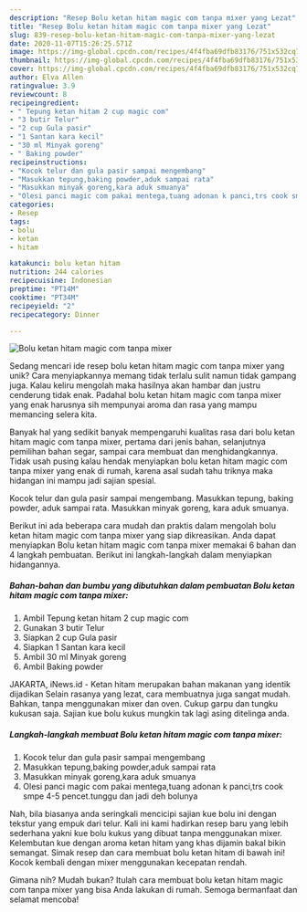 ```yaml
---
description: "Resep Bolu ketan hitam magic com tanpa mixer yang Lezat"
title: "Resep Bolu ketan hitam magic com tanpa mixer yang Lezat"
slug: 839-resep-bolu-ketan-hitam-magic-com-tanpa-mixer-yang-lezat
date: 2020-11-07T15:26:25.571Z
image: https://img-global.cpcdn.com/recipes/4f4fba69dfb83176/751x532cq70/bolu-ketan-hitam-magic-com-tanpa-mixer-foto-resep-utama.jpg
thumbnail: https://img-global.cpcdn.com/recipes/4f4fba69dfb83176/751x532cq70/bolu-ketan-hitam-magic-com-tanpa-mixer-foto-resep-utama.jpg
cover: https://img-global.cpcdn.com/recipes/4f4fba69dfb83176/751x532cq70/bolu-ketan-hitam-magic-com-tanpa-mixer-foto-resep-utama.jpg
author: Elva Allen
ratingvalue: 3.9
reviewcount: 8
recipeingredient:
- " Tepung ketan hitam 2 cup magic com"
- "3 butir Telur"
- "2 cup Gula pasir"
- "1 Santan kara kecil"
- "30 ml Minyak goreng"
- " Baking powder"
recipeinstructions:
- "Kocok telur dan gula pasir sampai mengembang"
- "Masukkan tepung,baking powder,aduk sampai rata"
- "Masukkan minyak goreng,kara aduk smuanya"
- "Olesi panci magic com pakai mentega,tuang adonan k panci,trs cook smpe 4-5 pencet.tunggu dan jadi deh bolunya"
categories:
- Resep
tags:
- bolu
- ketan
- hitam

katakunci: bolu ketan hitam 
nutrition: 244 calories
recipecuisine: Indonesian
preptime: "PT14M"
cooktime: "PT34M"
recipeyield: "2"
recipecategory: Dinner

---
```



![Bolu ketan hitam magic com tanpa mixer](https://img-global.cpcdn.com/recipes/4f4fba69dfb83176/751x532cq70/bolu-ketan-hitam-magic-com-tanpa-mixer-foto-resep-utama.jpg)

Sedang mencari ide resep bolu ketan hitam magic com tanpa mixer yang unik? Cara menyiapkannya memang tidak terlalu sulit namun tidak gampang juga. Kalau keliru mengolah maka hasilnya akan hambar dan justru cenderung tidak enak. Padahal bolu ketan hitam magic com tanpa mixer yang enak harusnya sih mempunyai aroma dan rasa yang mampu memancing selera kita.

Banyak hal yang sedikit banyak mempengaruhi kualitas rasa dari bolu ketan hitam magic com tanpa mixer, pertama dari jenis bahan, selanjutnya pemilihan bahan segar, sampai cara membuat dan menghidangkannya. Tidak usah pusing kalau hendak menyiapkan bolu ketan hitam magic com tanpa mixer yang enak di rumah, karena asal sudah tahu triknya maka hidangan ini mampu jadi sajian spesial.

Kocok telur dan gula pasir sampai mengembang. Masukkan tepung, baking powder, aduk sampai rata. Masukkan minyak goreng, kara aduk smuanya.


Berikut ini ada beberapa cara mudah dan praktis dalam mengolah bolu ketan hitam magic com tanpa mixer yang siap dikreasikan. Anda dapat menyiapkan Bolu ketan hitam magic com tanpa mixer memakai 6 bahan dan 4 langkah pembuatan. Berikut ini langkah-langkah dalam menyiapkan hidangannya.

<!--inarticleads1-->

##### Bahan-bahan dan bumbu yang dibutuhkan dalam pembuatan Bolu ketan hitam magic com tanpa mixer:

1. Ambil  Tepung ketan hitam 2 cup magic com
1. Gunakan 3 butir Telur
1. Siapkan 2 cup Gula pasir
1. Siapkan 1 Santan kara kecil
1. Ambil 30 ml Minyak goreng
1. Ambil  Baking powder


JAKARTA, iNews.id - Ketan hitam merupakan bahan makanan yang identik dijadikan Selain rasanya yang lezat, cara membuatnya juga sangat mudah. Bahkan, tanpa menggunakan mixer dan oven. Cukup garpu dan tungku kukusan saja. Sajian kue bolu kukus mungkin tak lagi asing ditelinga anda. 

<!--inarticleads2-->

##### Langkah-langkah membuat Bolu ketan hitam magic com tanpa mixer:

1. Kocok telur dan gula pasir sampai mengembang
1. Masukkan tepung,baking powder,aduk sampai rata
1. Masukkan minyak goreng,kara aduk smuanya
1. Olesi panci magic com pakai mentega,tuang adonan k panci,trs cook smpe 4-5 pencet.tunggu dan jadi deh bolunya


Nah, bila biasanya anda seringkali mencicipi sajian kue bolu ini dengan tekstur yang empuk dari telur. Kali ini kami hadirkan resep baru yang lebih sederhana yakni kue bolu kukus yang dibuat tanpa menggunakan mixer. Kelembutan kue dengan aroma ketan hitam yang khas dijamin bakal bikin semangat. Simak resep dan cara membuat bolu ketan hitam di bawah ini! Kocok kembali dengan mixer menggunakan kecepatan rendah. 

Gimana nih? Mudah bukan? Itulah cara membuat bolu ketan hitam magic com tanpa mixer yang bisa Anda lakukan di rumah. Semoga bermanfaat dan selamat mencoba!
